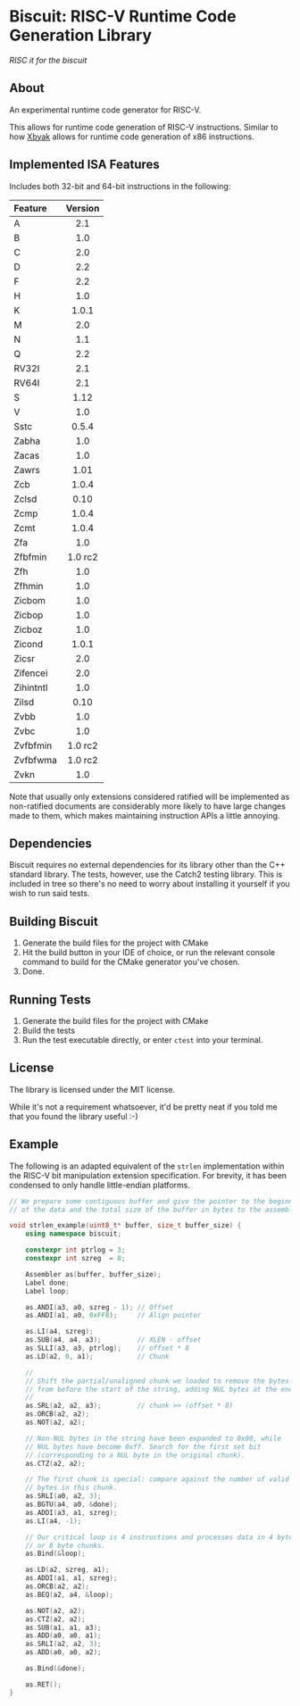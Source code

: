 # Biscuit: RISC-V Runtime Code Generation Library

*RISC it for the biscuit*

## About

An experimental runtime code generator for RISC-V.

This allows for runtime code generation of RISC-V instructions. Similar
to how [Xbyak](https://github.com/herumi/xbyak) allows for runtime code generation of x86 instructions.


## Implemented ISA Features

Includes both 32-bit and 64-bit instructions in the following:

| Feature   | Version |
|:----------|:-------:|
| A         | 2.1     |
| B         | 1.0     |
| C         | 2.0     |
| D         | 2.2     |
| F         | 2.2     |
| H         | 1.0     |
| K         | 1.0.1   |
| M         | 2.0     |
| N         | 1.1     |
| Q         | 2.2     |
| RV32I     | 2.1     |
| RV64I     | 2.1     |
| S         | 1.12    |
| V         | 1.0     |
| Sstc      | 0.5.4   |
| Zabha     | 1.0     |
| Zacas     | 1.0     |
| Zawrs     | 1.01    |
| Zcb       | 1.0.4   |
| Zclsd     | 0.10    |
| Zcmp      | 1.0.4   |
| Zcmt      | 1.0.4   |
| Zfa       | 1.0     |
| Zfbfmin   | 1.0 rc2 |
| Zfh       | 1.0     |
| Zfhmin    | 1.0     |
| Zicbom    | 1.0     |
| Zicbop    | 1.0     |
| Zicboz    | 1.0     |
| Zicond    | 1.0.1   |
| Zicsr     | 2.0     |
| Zifencei  | 2.0     |
| Zihintntl | 1.0     |
| Zilsd     | 0.10    |
| Zvbb      | 1.0     |
| Zvbc      | 1.0     |
| Zvfbfmin  | 1.0 rc2 |
| Zvfbfwma  | 1.0 rc2 |
| Zvkn      | 1.0     |

Note that usually only extensions considered ratified will be implemented
as non-ratified documents are considerably more likely to have
large changes made to them, which makes maintaining instruction
APIs a little annoying.


## Dependencies

Biscuit requires no external dependencies for its library other than the C++ standard library. 
The tests, however, use the Catch2 testing library. This is included in tree so there's no need
to worry about installing it yourself if you wish to run said tests.


## Building Biscuit

1. Generate the build files for the project with CMake
2. Hit the build button in your IDE of choice, or run the relevant console command to build for the CMake generator you've chosen.
3. Done.


## Running Tests

1. Generate the build files for the project with CMake
2. Build the tests
3. Run the test executable directly, or enter `ctest` into your terminal.


## License

The library is licensed under the MIT license.

While it's not a requirement whatsoever, it'd be pretty neat if you told me that you found the library useful :-)


## Example

The following is an adapted equivalent of the `strlen` implementation within the RISC-V bit manipulation extension specification.
For brevity, it has been condensed to only handle little-endian platforms.

```cpp
// We prepare some contiguous buffer and give the pointer to the beginning
// of the data and the total size of the buffer in bytes to the assembler.

void strlen_example(uint8_t* buffer, size_t buffer_size) {
    using namespace biscuit;

    constexpr int ptrlog = 3;
    constexpr int szreg  = 8;

    Assembler as(buffer, buffer_size);
    Label done;
    Label loop;

    as.ANDI(a3, a0, szreg - 1); // Offset
    as.ANDI(a1, a0, 0xFF8);     // Align pointer

    as.LI(a4, szreg);
    as.SUB(a4, a4, a3);         // XLEN - offset
    as.SLLI(a3, a3, ptrlog);    // offset * 8
    as.LD(a2, 0, a1);           // Chunk

    //
    // Shift the partial/unaligned chunk we loaded to remove the bytes
    // from before the start of the string, adding NUL bytes at the end.
    //
    as.SRL(a2, a2, a3);         // chunk >> (offset * 8)
    as.ORCB(a2, a2);
    as.NOT(a2, a2);

    // Non-NUL bytes in the string have been expanded to 0x00, while
    // NUL bytes have become 0xff. Search for the first set bit
    // (corresponding to a NUL byte in the original chunk).
    as.CTZ(a2, a2);

    // The first chunk is special: compare against the number of valid
    // bytes in this chunk.
    as.SRLI(a0, a2, 3);
    as.BGTU(a4, a0, &done);
    as.ADDI(a3, a1, szreg);
    as.LI(a4, -1);

    // Our critical loop is 4 instructions and processes data in 4 byte
    // or 8 byte chunks.
    as.Bind(&loop);

    as.LD(a2, szreg, a1);
    as.ADDI(a1, a1, szreg);
    as.ORCB(a2, a2);
    as.BEQ(a2, a4, &loop);

    as.NOT(a2, a2);
    as.CTZ(a2, a2);
    as.SUB(a1, a1, a3);
    as.ADD(a0, a0, a1);
    as.SRLI(a2, a2, 3);
    as.ADD(a0, a0, a2);

    as.Bind(&done);

    as.RET();
}
```
